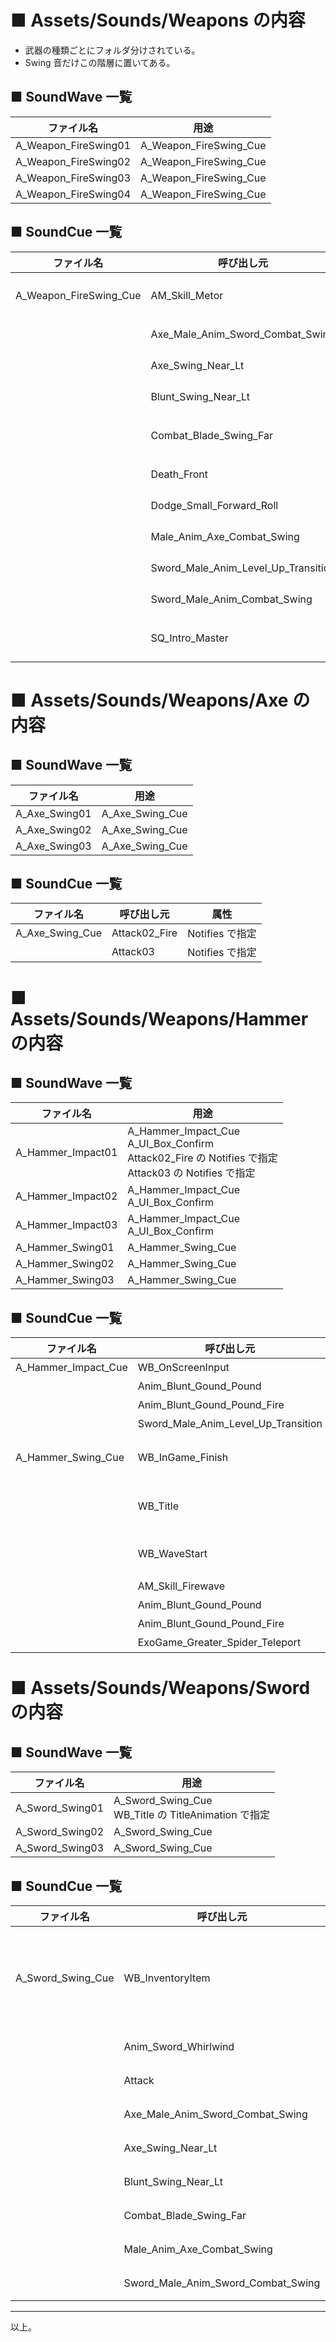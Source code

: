 # ■ Assets/Sounds/Weapons の内容
* 武器の種類ごとにフォルダ分けされている。
* Swing 音だけこの階層に置いてある。

## ■ SoundWave 一覧
| ファイル名 | 用途 |
| ----- | ----- |
| A_Weapon_FireSwing01 | A_Weapon_FireSwing_Cue |
| A_Weapon_FireSwing02 | A_Weapon_FireSwing_Cue |
| A_Weapon_FireSwing03 | A_Weapon_FireSwing_Cue |
| A_Weapon_FireSwing04 | A_Weapon_FireSwing_Cue |

## ■ SoundCue 一覧
| ファイル名 | 呼び出し元 | 属性 |
| ----- | ----- | ----- |
| A_Weapon_FireSwing_Cue | AM_Skill_Metor | Notifies で指定(２回) |
| | Axe_Male_Anim_Sword_Combat_Swing | Notifies で指定 |
| | Axe_Swing_Near_Lt | Notifies で指定 |
| | Blunt_Swing_Near_Lt | Notifies で指定 |
| | Combat_Blade_Swing_Far | Notifies で指定(２回) |
| | Death_Front | Notifies で指定 |
| | Dodge_Small_Forward_Roll | Notifies で指定 |
| | Male_Anim_Axe_Combat_Swing | Notifies で指定 |
| | Sword_Male_Anim_Level_Up_Transition | Notifies で指定 |
| | Sword_Male_Anim_Combat_Swing | Notifies で指定 |
| | SQ_Intro_Master | Audio で指定(２回) |

# ■ Assets/Sounds/Weapons/Axe の内容
## ■ SoundWave 一覧
| ファイル名 | 用途 |
| ----- | ----- |
| A_Axe_Swing01 | A_Axe_Swing_Cue |
| A_Axe_Swing02 | A_Axe_Swing_Cue |
| A_Axe_Swing03 | A_Axe_Swing_Cue |

## ■ SoundCue 一覧
| ファイル名 | 呼び出し元 | 属性 |
| ----- | ----- | ----- |
| A_Axe_Swing_Cue | Attack02_Fire | Notifies で指定 |
| | Attack03 | Notifies で指定 |

# ■ Assets/Sounds/Weapons/Hammer の内容
## ■ SoundWave 一覧
| ファイル名 | 用途 |
| ----- | ----- |
| A_Hammer_Impact01 | A_Hammer_Impact_Cue<br>A_UI_Box_Confirm<br>Attack02_Fire の Notifies で指定<br>Attack03 の Notifies で指定 |
| A_Hammer_Impact02 | A_Hammer_Impact_Cue<br>A_UI_Box_Confirm |
| A_Hammer_Impact03 | A_Hammer_Impact_Cue<br>A_UI_Box_Confirm |
| A_Hammer_Swing01 | A_Hammer_Swing_Cue |
| A_Hammer_Swing02 | A_Hammer_Swing_Cue |
| A_Hammer_Swing03 | A_Hammer_Swing_Cue |

## ■ SoundCue 一覧
| ファイル名 | 呼び出し元 | 属性 |
| ----- | ----- | ----- |
| A_Hammer_Impact_Cue | WB_OnScreenInput | Notifies で指定 |
| | Anim_Blunt_Gound_Pound | Notifies で指定 |
| | Anim_Blunt_Gound_Pound_Fire | Notifies で指定 |
| | Sword_Male_Anim_Level_Up_Transition | Notifies で指定 |
| A_Hammer_Swing_Cue | WB_InGame_Finish | Timeline の BonusAnim で指定(２回) |
| | WB_Title | Timeline の TitleAnimation で指定 |
| | WB_WaveStart | Timeline の NewWaveAppear で指定 |
| | AM_Skill_Firewave | Notifies で指定 |
| | Anim_Blunt_Gound_Pound | Notifies で指定 |
| | Anim_Blunt_Gound_Pound_Fire | Notifies で指定 |
| | ExoGame_Greater_Spider_Teleport | Notifies で指定 |

# ■ Assets/Sounds/Weapons/Sword の内容
## ■ SoundWave 一覧
| ファイル名 | 用途 |
| ----- | ----- |
| A_Sword_Swing01 | A_Sword_Swing_Cue<br>WB_Title の TitleAnimation で指定 |
| A_Sword_Swing02 | A_Sword_Swing_Cue |
| A_Sword_Swing03 | A_Sword_Swing_Cue |

## ■ SoundCue 一覧
| ファイル名 | 呼び出し元 | 属性 |
| ----- | ----- | ----- |
| A_Sword_Swing_Cue | WB_InventoryItem | プロパティ「 Appearance ＞ Style ＞ Pressed Sound 」 で指定 |
| | Anim_Sword_Whirlwind | Notifies で指定(２回) |
| | Attack | Notifies で指定 |
| | Axe_Male_Anim_Sword_Combat_Swing | Notifies で指定 |
| | Axe_Swing_Near_Lt | Notifies で指定 |
| | Blunt_Swing_Near_Lt | Notifies で指定 |
| | Combat_Blade_Swing_Far | Notifies で指定 |
| | Male_Anim_Axe_Combat_Swing | Notifies で指定 |
| | Sword_Male_Anim_Sword_Combat_Swing | Notifies で指定 |

----
以上。
